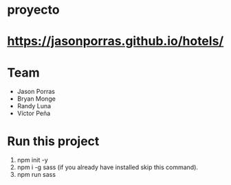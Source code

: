 # proyecto
# https://jasonporras.github.io/hotels/

# Team
* Jason Porras
* Bryan Monge
* Randy Luna
* Víctor Peña

# Run this project
1. npm init -y
2. npm i -g sass (if you already have installed skip this command).
3. npm run sass


